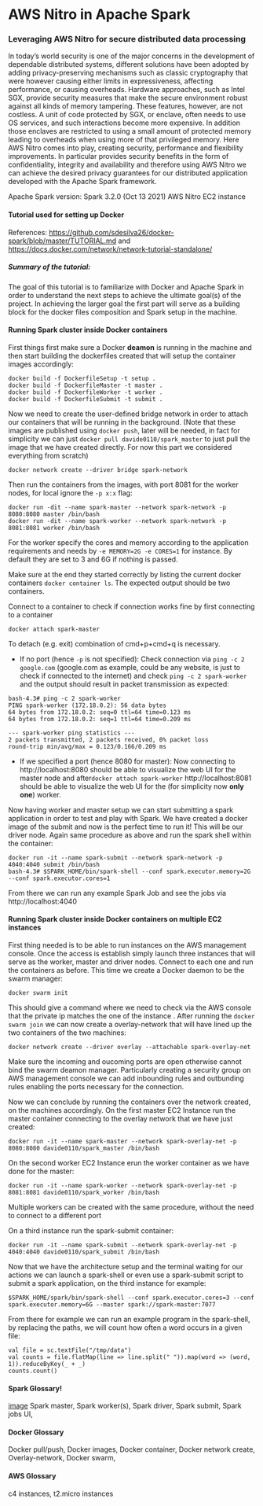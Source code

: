 # AWS Nitro in Apache Spark
### Leveraging AWS Nitro for secure distributed data processing
In today’s world security is one of the major concerns in the development of dependable distributed systems,
different solutions have been adopted by adding privacy-preserving mechanisms such as classic
cryptography that were however causing either limits in expressiveness, affecting performance, or causing
overheads.
Hardware approaches, such as Intel SGX, provide security measures that make the secure environment
robust against all kinds of memory tampering. These features, however, are not costless. A unit of code
protected by SGX, or enclave, often needs to use OS services, and such interactions become more
expensive. In addition those enclaves are restricted to using a small amount of protected memory leading to
overheads when using more of that privileged memory.
Here AWS Nitro comes into play, creating security, performance and flexibility improvements. In particular
provides security benefits in the form of confidentiality, integrity and availability and therefore using AWS Nitro
we can achieve the desired privacy guarantees for our distributed application developed with the Apache
Spark framework.

Apache Spark version: Spark 3.2.0 (Oct 13 2021)
AWS Nitro EC2 instance

#### Tutorial used for setting up Docker
References: https://github.com/sdesilva26/docker-spark/blob/master/TUTORIAL.md and https://docs.docker.com/network/network-tutorial-standalone/

##### Summary of the tutorial:
The goal of this tutorial is to familiarize with Docker and Apache Spark in order to understand the next steps to achieve the ultimate goal(s) of the project.
In achieving the larger goal the first part will serve as a building block for the docker files composition and Spark setup in the machine.

#### Running Spark cluster inside Docker containers
First things first make sure a Docker **deamon** is running in the machine and then start building the dockerfiles created that will setup the container images accordingly:
```
docker build -f DockerfileSetup -t setup .
docker build -f DockerfileMaster -t master .
docker build -f DockerfileWorker -t worker .
docker build -f DockerfileSubmit -t submit .
```
Now we need to create the user-defined bridge network in order to attach our containers that will be running in the background.
(Note that these images are published using ``docker push``, later will be needed, in fact for simplicity we can just ``docker pull davide0110/spark_master`` to just pull the image that we have created directly. For now this part we considered everything from scratch)
```
docker network create --driver bridge spark-network
```
Then run the containers from the images, with port 8081 for the worker nodes, for local ignore the ``-p x:x`` flag:
```
docker run -dit --name spark-master --network spark-network -p 8080:8080 master /bin/bash
docker run -dit --name spark-worker --network spark-network -p 8081:8081 worker /bin/bash
```
For the worker specify the cores and memory according to the application requirements and needs by ``-e MEMORY=2G -e CORES=1`` for instance. By default they are set to 3 and 6G if nothing is passed.

Make sure at the end they started correctly by listing the current docker containers ```docker container ls```. The expected output should be two containers.

Connect to a container to check if connection works fine by first connecting to a container 
```
docker attach spark-master
```
To detach (e.g. exit) combination of cmd+p+cmd+q is necessary.

* If no port (hence ``-p`` is not specified):
Check connection via ```ping -c 2 google.com``` (google.com as example, could be any website, is just to check if connected to the internet) and check ```ping -c 2 spark-worker ``` and the output should result in packet transmission as expected:
```
bash-4.3# ping -c 2 spark-worker
PING spark-worker (172.18.0.2): 56 data bytes
64 bytes from 172.18.0.2: seq=0 ttl=64 time=0.123 ms
64 bytes from 172.18.0.2: seq=1 ttl=64 time=0.209 ms

--- spark-worker ping statistics ---
2 packets transmitted, 2 packets received, 0% packet loss
round-trip min/avg/max = 0.123/0.166/0.209 ms
```
* If we specified a port (hence 8080 for master):
Now connecting to http://localhost:8080 should be able to visualize the web UI for the master node and after```docker attach spark-worker```
http://localhost:8081 should be able to visualize the web UI for the (for simplicity now **only one**) worker.

Now having worker and master setup we can start submitting a spark application in order to test and play with Spark.
We have created a docker image of the submit and now is the perfect time to run it! This will be our driver node.
Again same procedure as above and run the spark shell within the container:
```
docker run -it --name spark-submit --network spark-network -p 4040:4040 submit /bin/bash
bash-4.3# $SPARK_HOME/bin/spark-shell --conf spark.executor.memory=2G --conf spark.executor.cores=1
```
From there we can run any example Spark Job and see the jobs via http://localhost:4040 

#### Running Spark cluster inside Docker containers on multiple EC2 instances
First thing needed is to be able to run instances on the AWS management console. Once the access is establish simply launch three instances that will serve as the worker, master and driver nodes. Connect to each one and run the containers as before. This time we create a Docker daemon to be the swarm manager:
```
docker swarm init
```
This should give a command where we need to check via the AWS console that the private ip matches the one of the instance .
After running the ```docker swarm join``` we can now create a overlay-network that will have lined up the two containers of the two machines:
```
docker network create --driver overlay --attachable spark-overlay-net
```
Make sure the incoming and oucoming ports are open otherwise cannot bind the swarm deamon manager. Particularly creating a security group on AWS management console we can add inbounding rules and outbunding rules enabling the ports necessary for the connection.

Now we can conclude by running the containers over the network created, on the machines accordingly.
On the first master EC2 Instance run the master container connecting to the overlay network that we have just created:
```
docker run -it --name spark-master --network spark-overlay-net -p 8080:8080 davide0110/spark_master /bin/bash
```
On the second worker EC2 Instance erun the worker container as we have done for the master:
```
docker run -it --name spark-worker --network spark-overlay-net -p 8081:8081 davide0110/spark_worker /bin/bash
```
Multiple workers can be created with the same procedure, without the need to connect to a different port

On a third instance run the spark-submit container:
```
docker run -it --name spark-submit --network spark-overlay-net -p 4040:4040 davide0110/spark_submit /bin/bash
```
Now that we have the architecture setup and the terminal waiting for our actions we can launch a spark-shell or even use a spark-submit script to submit a spark application, on the third instance for example:
```
$SPARK_HOME/spark/bin/spark-shell --conf spark.executor.cores=3 --conf spark.executor.memory=6G --master spark://spark-master:7077
```
From there for example we can run an example program in the spark-shell, by replacing the paths, we will count how often a word occurs in a given file:
```
val file = sc.textFile("/tmp/data")
val counts = file.flatMap(line => line.split(" ")).map(word => (word, 1)).reduceByKey(_ + _)
counts.count()
```
#### Spark Glossary!
[image](https://d1jnx9ba8s6j9r.cloudfront.net/blog/wp-content/uploads/2018/09/Picture6-2-768x447.png)
Spark master,
Spark worker(s),
Spark driver, Spark submit, Spark jobs UI, 
#### Docker Glossary
Docker pull/push, 
Docker images, 
Docker container, 
Docker network create, 
Overlay-network,
Docker swarm,

#### AWS Glossary
c4 instances, t2.micro instances

